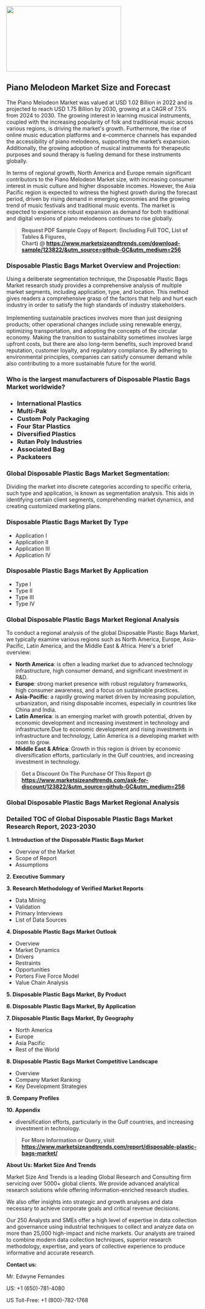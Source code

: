 <p><img class="alignnone size-medium wp-image-20088" src="https://ffe5etoiles.com/wp-content/uploads/2024/12/MST1-300x171.png" alt="" width="300" height="171" /></p><h2>Piano Melodeon Market Size and Forecast</h2><p>The Piano Melodeon Market was valued at USD 1.02 Billion in 2022 and is projected to reach USD 1.75 Billion by 2030, growing at a CAGR of 7.5% from 2024 to 2030. The growing interest in learning musical instruments, coupled with the increasing popularity of folk and traditional music across various regions, is driving the market's growth. Furthermore, the rise of online music education platforms and e-commerce channels has expanded the accessibility of piano melodeons, supporting the market’s expansion. Additionally, the growing adoption of musical instruments for therapeutic purposes and sound therapy is fueling demand for these instruments globally.</p><p>In terms of regional growth, North America and Europe remain significant contributors to the Piano Melodeon Market size, with increasing consumer interest in music culture and higher disposable incomes. However, the Asia Pacific region is expected to witness the highest growth during the forecast period, driven by rising demand in emerging economies and the growing trend of music festivals and traditional music events. The market is expected to experience robust expansion as demand for both traditional and digital versions of piano melodeons continues to rise globally.</p></p><blockquote id="" class=""><strong>Request PDF Sample Copy of Report: (Including Full TOC, List of Tables &amp; Figures, Chart)&nbsp;@&nbsp;<strong><a href="https://www.marketsizeandtrends.com/download-sample/123822/&utm_source=github-GC&utm_medium=256" target="_blank">https://www.marketsizeandtrends.com/download-sample/123822/&utm_source=github-GC&utm_medium=256</a></strong></strong></blockquote><h3 id="" class="">Disposable Plastic Bags Market&nbsp;Overview and Projection:</h3><p id="" class="">Using a deliberate segmentation technique, the Disposable Plastic Bags Market research study provides a comprehensive analysis of multiple market segments, including application, type, and location. This method gives readers a comprehensive grasp of the factors that help and hurt each industry in order to satisfy the high standards of industry stakeholders. <br /> <br />Implementing sustainable practices involves more than just designing products; other operational changes include using renewable energy, optimizing transportation, and adopting the concepts of the circular economy. Making the transition to sustainability sometimes involves large upfront costs, but there are also long-term benefits, such improved brand reputation, customer loyalty, and regulatory compliance. By adhering to environmental principles, companies can satisfy consumer demand while also contributing to a more sustainable future for the world.</p><h3 id="" class="">Who is the largest manufacturers of&nbsp;Disposable Plastic Bags Market worldwide?</h3><h3 class=""><p><ul><li>International Plastics </li><li> Multi-Pak </li><li> Custom Poly Packaging </li><li> Four Star Plastics </li><li> Diversified Plastics </li><li> Rutan Poly Industries </li><li> Associated Bag </li><li> Packateers</li></ul></p></h3><h3 id="" class="">Global&nbsp;Disposable Plastic Bags Market Segmentation:</h3><p id="" class="">Dividing the market into discrete categories according to specific criteria, such type and application, is known as segmentation analysis. This aids in identifying certain client segments, comprehending market dynamics, and creating customized marketing plans.</p><h3 id="" class="">Disposable Plastic Bags Market&nbsp;By Type</h3><p><p><ul><li>Application I </li><li> Application II </li><li> Application III </li><li> Application IV</p></li></ul></p></p><h3 id="" class="">Disposable Plastic Bags Market&nbsp;By Application</h3><p class=""><p><ul><li>Type I </li><li> Type II </li><li> Type III </li><li> Type IV</li></ul></p></p><h3 id="" class="">Global Disposable Plastic Bags Market Regional Analysis</h3><p id="" class="">To conduct a regional analysis of the global Disposable Plastic Bags Market, we typically examine various regions such as North America, Europe, Asia-Pacific, Latin America, and the Middle East &amp; Africa. Here's a brief overview:</p><ul><li><strong>North America</strong>: is often a leading market due to advanced technology infrastructure, high consumer demand, and significant investment in R&amp;D.</li><li><strong>Europe</strong>: strong market presence with robust regulatory frameworks, high consumer awareness, and a focus on sustainable practices.</li><li><strong>Asia-Pacific</strong>: a rapidly growing market driven by increasing population, urbanization, and rising disposable incomes, especially in countries like China and India.</li><li><strong>Latin America</strong>: is an emerging market with growth potential, driven by economic development and increasing investment in technology and infrastructure.Due to economic development and rising investments in infrastructure and technology, Latin America is a developing market with room to grow.</li><li><strong>Middle East &amp; Africa</strong>: Growth in this region is driven by economic diversification efforts, particularly in the Gulf countries, and increasing investment in technology.</li></ul><blockquote id="" class=""><strong>Get a Discount On The Purchase Of This Report @ <strong><a href="https://www.marketsizeandtrends.com/ask-for-discount/123822/&utm_source=github-GC&utm_medium=256" target="_blank">https://www.marketsizeandtrends.com/ask-for-discount/123822/&utm_source=github-GC&utm_medium=256</a></strong></strong></blockquote><h3 id="" class="">Global Disposable Plastic Bags Market Regional Analysis</h3><h3 id="" class="">Detailed TOC of Global Disposable Plastic Bags Market Research Report, 2023-2030</h3><p id="" class=""><strong>1. Introduction of the Disposable Plastic Bags Market</strong></p><ul><li>Overview of the Market</li><li>Scope of Report</li><li>Assumptions</li></ul><p id="" class=""><strong>2. Executive Summary</strong></p><p id="" class=""><strong>3. Research Methodology of Verified Market Reports</strong></p><ul><li>Data Mining</li><li>Validation</li><li>Primary Interviews</li><li>List of Data Sources</li></ul><p id="" class=""><strong>4. Disposable Plastic Bags Market Outlook</strong></p><ul><li>Overview</li><li>Market Dynamics</li><li>Drivers</li><li>Restraints</li><li>Opportunities</li><li>Porters Five Force Model</li><li>Value Chain Analysis</li></ul><p id="" class=""><strong>5. Disposable Plastic Bags Market, By Product</strong></p><p id="" class=""><strong>6. Disposable Plastic Bags Market, By Application</strong></p><p id="" class=""><strong>7. Disposable Plastic Bags Market, By Geography</strong></p><ul><li>North America</li><li>Europe</li><li>Asia Pacific</li><li>Rest of the World</li></ul><p id="" class=""><strong>8. Disposable Plastic Bags Market Competitive Landscape</strong></p><ul><li>Overview</li><li>Company Market Ranking</li><li>Key Development Strategies</li></ul><p id="" class=""><strong>9. Company Profiles</strong></p><p id="" class=""><strong>10. Appendix</strong></p><ul><li>diversification efforts, particularly in the Gulf countries, and increasing investment in technology.</li></ul><blockquote id="" class=""><strong>For More Information or Query, visit <strong><strong><a href="https://www.marketsizeandtrends.com/report/disposable-plastic-bags-market/" target="_blank">https://www.marketsizeandtrends.com/report/disposable-plastic-bags-market/</a></strong></strong></strong></blockquote><p id="" class=""><strong>About Us: Market Size And Trends</strong></p><p id="" class="">Market Size And Trends is a leading Global Research and Consulting firm servicing over 5000+ global clients. We provide advanced analytical research solutions while offering information-enriched research studies.</p><p id="" class="">We also offer insights into strategic and growth analyses and data necessary to achieve corporate goals and critical revenue decisions.</p><p id="" class="">Our 250 Analysts and SMEs offer a high level of expertise in data collection and governance using industrial techniques to collect and analyze data on more than 25,000 high-impact and niche markets. Our analysts are trained to combine modern data collection techniques, superior research methodology, expertise, and years of collective experience to produce informative and accurate research.</p><p id="" class=""><strong>Contact us:</strong></p><p id="" class="">Mr. Edwyne Fernandes</p><p id="" class="">US: +1 (650)-781-4080</p><p id="" class="">US Toll-Free: +1 (800)-782-1768</p>
